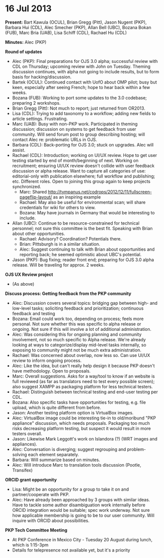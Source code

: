 # 16 Jul 2013

**Present:** Bart Kawula (OCUL), Brian Gregg (Pitt), Jason Nugent (PKP), Barbara Hui (CDL), Alec Smecher (PKP), Allan Bell (UBC), Bozana Bokan (FUB), Marc Bria (UAB), Lisa Schiff (CDL), Rachael Hu (CDL)

**Minutes:** Alec (PKP)

**Round of updates**

-   Alec (PKP): Final preparations for OJS 3.0 alpha; successful review with CDL on Thursday; upcoming review with John on Tuesday. Theming discussion continues, with alpha not going to include results, but to form basis for hacking/discussion.
-   Bartek (OCUL): Continued contact with UofO about OMP pilot; busy but keen, especially after seeing French; hope to hear back within a few weeks.
-   Bozana (FUB): Working to port some updates to the 3.0 codebase; preparing 2 workshops.
-   Brian Gregg (Pitt): Not much to report; just returned from OR2013.
-   Lisa (CDL): Trying to add taxonomy to a workflow; adding new fields to article settings. Frustrating.
-   Marc (UAB): Busy with non-PKP work. Participated in theming discussion; discussion on systems to get feedback from user community. Will send forum post to group describing hosting; will contact Alec re: problematic URLs in OJS.
-   Barbara (CDL): Back-porting for OJS 3.0; stuck on upgrades. Alec will assist.
-   Rachael (CDL): Introduction; working on UI/UX review. Hope to get user testing started by end of month/beginning of next. Working on recruitment; ensuring UI/UX review doesn't collide with user feedback discussion or alpha release. Want to capture all categories of use: editorial-only with publication elsewhere; full workflow and publishing; etc. Different roles. Open to joining this group again to keep projects synchronized.
    -   Marc: Shared <http://tympanus.net/codrops/2012/12/11/fullscreen-pageflip-layout/> as an inspiring example
    -   Rachael: May also be useful for environmental scan; will share credentials for wiki for others to view.
    -   Bozana: May have journals in Germany that would be interesting to include.
-   Allan (UBC): Continue to be resource-constrained for technical personnel; not sure this committee is the best fit. Speaking with Brian about other opportunities.
    -   Rachael: Advisory? Coordination? Potentials there.
    -   Brian: Pittsburgh is in a similar situation.
    -   Alec: Suggest continuing to talk with Brian about opportunities and reporting back; he seemed optimistic about UBC's potential.
-   Jason (PKP): Bug fixing; reader front end; preparing for OJS 3.0 alpha release. Will be traveling for approx. 2 weeks.

**OJS UX Review project**

-   (As above)

**Discuss process: Getting feedback from the PKP community**

-   Alec: Discussion covers several topics: bridging gap between high- and low-level tasks; soliciting feedback and prioritization; continuous feedback and testing
-   Bozana: Email could work too, depending on process; feels more personal. Not sure whether this was specific to alpha release or ongoing. Not sure if this will involve a lot of additional administration.
-   Alec: Was considering this for ongoing planning and community involvement, not so much specific to Alpha release. We're already looking at ways to categorize/display mid-level tasks internally, so exposing to community might not be much extra administration.
-   Rachael: Was concerned about overlap, now less so. Can use UI/UX review to inform ongoing process.
-   Alec: Like the idea, but can't really help design it because PKP doesn't have methodology. Open to proposals.
-   Marc: Overall suggestions. Asks for a way/tool to know if an website is full reviewed (as far as translators need to test every possible screen); also suggest XAMPP as packaging platform for less technical testers.
-   Rachael: Distinguish between technical testing and end-user testing per CDL.
-   Bozana: Also specific tasks have opportunities for testing, e.g. file upload, which is quite different from before.
-   Jason: Another testing platform option is VirtualBox images.
-   Alec: VirtualBox image could be interesting tie-in to old/moribund "PKP appliance" discussion, which needs proposals. Packaging too much risks decreasing platform testing, but suspect it would result in more testers overall.
-   Jason: Likewise Mark Leggott's work on Islandora (?) (WRT images and appliances).
-   Alec: Conversation is diverging; suggest regrouping and problem-solving each element separately.
-   Barbara: Will summarize based on minutes.
-   Alec: Will introduce Marc to translation tools discussion (Pootle, Transifex)

**ORCID grant opportunity**

-   Lisa: Might be an opportunity for a group to take it on and partner/cooperate with PKP.
-   Alec: Have already been approached by 3 groups with similar ideas. Have to tackle some author disambiguation work internally before ORCID integration would be suitable; spec work underway. Not sure how applicable membership is going to be to our user community. Will inquire with ORCID about possibilities.

**PKP Tech Committee Meeting**

-   At PKP Conference in Mexico City - Tuesday 20 August during lunch, which is 1:15-3pm
-   Details for telepresence not available yet, but it's a priority
